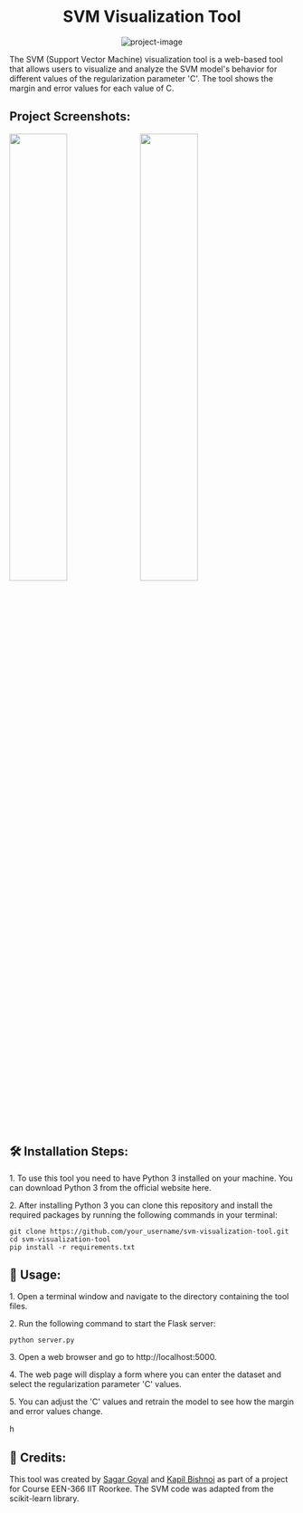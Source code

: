 <h1 align="center" id="title">SVM Visualization Tool</h1>

<p align="center"><img src="https://socialify.git.ci/Sagar-Goyal/SVM-Visualization-Tool/image?description=1&amp;descriptionEditable=Python-based%20tool%20that%20provides%20a%20visualization%20of%20the%20SVM%20classifier%27s%20%0Aperformance%20by%20showing%20the%20margin%20and%20error%20values%20for%20different%20values%20of%20C.&amp;font=Inter&amp;forks=1&amp;issues=1&amp;language=1&amp;name=1&amp;owner=1&amp;pulls=1&amp;stargazers=1&amp;theme=Light" alt="project-image"></p>

<p id="description">The SVM (Support Vector Machine) visualization tool is a web-based tool that allows users to visualize and analyze the SVM model's behavior for different values of the regularization parameter 'C'. The tool shows the margin and error values for each value of C.</p>

<h2>Project Screenshots:</h2>

<img src="https://github.com/Sagar-Goyal/SVM-Visualization-Tool/assets/107352135/5f25c775-19ad-4d45-a2f5-93bc4ee1b37c" width="45%"></img> <img src="https://github.com/Sagar-Goyal/SVM-Visualization-Tool/assets/107352135/95be6717-a07d-4022-a167-c1ab89004890" width="45%"></img> 

<h2>🛠️ Installation Steps:</h2>

<p>1. To use this tool you need to have Python 3 installed on your machine. You can download Python 3 from the official website here.</p>

<p>2. After installing Python 3 you can clone this repository and install the required packages by running the following commands in your terminal:</p>

```
git clone https://github.com/your_username/svm-visualization-tool.git 
cd svm-visualization-tool
pip install -r requirements.txt
```

<h2>🚀 Usage:</h2>

<p>1. Open a terminal window and navigate to the directory containing the tool files.</p>

<p>2. Run the following command to start the Flask server:</p>

```
python server.py
```
<p>3. Open a web browser and go to http://localhost:5000.</p>

<p>4. The web page will display a form where you can enter the dataset and select the regularization parameter 'C' values.</p>

<p>5. You can adjust the 'C' values and retrain the model to see how the margin and error values change.</p>
h
<h2>🙌 Credits:</h2>
<p>This tool was created by <a href="https://github.com/Sagar-Goyal/">Sagar Goyal</a> and <a href="https://github.com/kapilbishnoi70/">Kapil Bishnoi</a> as part of a project for Course EEN-366 IIT Roorkee. The SVM code was adapted from the scikit-learn library.</p>
